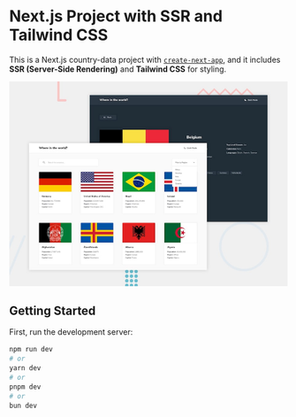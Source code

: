 # Next.js Project with SSR and Tailwind CSS

This is a Next.js country-data project with [`create-next-app`](https://github.com/vercel/next.js/tree/canary/packages/create-next-app), and it includes **SSR (Server-Side Rendering)** and **Tailwind CSS** for styling.

![A sleek website showcasing countries worldwide, featuring essential information like flags, names, capitals, populations, and regions, with a user](./desktop-preview.jpg)

## Getting Started

First, run the development server:

```bash
npm run dev
# or
yarn dev
# or
pnpm dev
# or
bun dev
